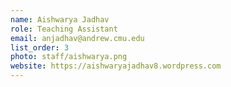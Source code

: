 ```yaml
---
name: Aishwarya Jadhav
role: Teaching Assistant
email: anjadhav@andrew.cmu.edu
list_order: 3
photo: staff/aishwarya.png
website: https://aishwaryajadhav8.wordpress.com
---
```

